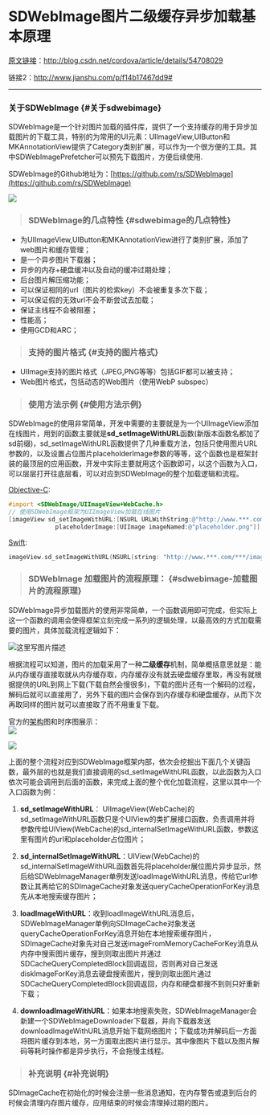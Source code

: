 # SDWebImage图片二级缓存异步加载基本原理

[原文链接](http://blog.csdn.net/cordova/article/details/54708029)：http://blog.csdn.net/cordova/article/details/54708029

链接2：http://www.jianshu.com/p/f14b17467dd9#

---

### 关于SDWebImage {#关于sdwebimage}

SDWebImage是一个针对图片加载的插件库，提供了一个支持缓存的用于异步加载图片的下载工具，特别的为常用的UI元素：UIImageView,UIButton和MKAnnotationView提供了Category类别扩展，可以作为一个很方便的工具。其中SDWebImagePrefetcher可以预先下载图片，方便后续使用.

SDWebImage的Github地址为：[https://github.com/rs/SDWebImage](https://github.com/rs/SDWebImage)

![](http://img.blog.csdn.net/20170124150746687?watermark/2/text/aHR0cDovL2Jsb2cuY3Nkbi5uZXQvY29yZG92YQ==/font/5a6L5L2T/fontsize/400/fill/I0JBQkFCMA==/dissolve/70/gravity/SouthEast)

> ### SDWebImage的几点特性 {#sdwebimage的几点特性}

* 为UIImageView,UIButton和MKAnnotationView进行了类别扩展，添加了web图片和缓存管理；
* 是一个异步图片下载器；
* 异步的内存+硬盘缓冲以及自动的缓冲过期处理；
* 后台图片解压缩功能；
* 可以保证相同的url（图片的检索key）不会被重复多次下载；
* 可以保证假的无效url不会不断尝试去加载；
* 保证主线程不会被阻塞；
* 性能高；
* 使用GCD和ARC；

> ### 支持的图片格式 {#支持的图片格式}

* UIImage支持的图片格式（JPEG,PNG等等）包括GIF都可以被支持；
* Web图片格式，包括动态的Web图片（使用WebP subspec）

> ### 使用方法示例 {#使用方法示例}

SDWebImage的使用非常简单，开发中需要的主要就是为一个UIImageView添加在线图片，用到的函数主要就是**sd\_setImageWithURL**函数\(新版本函数名都加了sd前缀\)，sd\_setImageWithURL函数提供了几种重载方法，包括只使用图片URL参数的，以及设置占位图片placeholderImage参数的等等，这个函数也是框架封装的最顶层的应用函数，开发中实际主要就用这个函数即可，以这个函数为入口，可以层层打开往底层看，可以对应到SDWebImage的整个加载逻辑和流程。

[Objective-C](http://lib.csdn.net/base/objective-c):

```objectivec
#import <SDWebImage/UIImageView+WebCache.h>
// 使用SDWebImage框架为UIImageView加载在线图片
[imageView sd_setImageWithURL:[NSURL URLWithString:@"http://www.***.com/***/image.jpg"]
             placeholderImage:[UIImage imageNamed:@"placeholder.png"]];
```

[Swift](http://lib.csdn.net/base/swift):

```swift
imageView.sd_setImageWithURL(NSURL(string: "http://www.***.com/***/image.jpg"), placeholderImage:UIImage(imageNamed:"placeholder.png"))
```

> ### SDWebImage 加载图片的流程原理： {#sdwebimage-加载图片的流程原理}

SDWebImage异步加载图片的使用非常简单，一个函数调用即可完成，但实际上这一个函数的调用会使得框架立刻完成一系列的逻辑处理，以最高效的方式加载需要的图片，具体加载流程逻辑如下：

![](http://img.blog.csdn.net/20161110152911554 "这里写图片描述")

根据流程可以知道，图片的加载采用了一种**二级缓存**机制，简单概括意思就是：能从内存缓存直接取就从内存缓存取，内存缓存没有就去硬盘缓存里取，再没有就根据提供的URL到网上下载\(下载自然会慢很多\)，下载的图片还有一个解码的过程，解码后就可以直接用了，另外下载的图片会保存到内存缓存和硬盘缓存，从而下次再取同样的图片就可以直接取了而不用重复下载。

官方的[架构](http://lib.csdn.net/base/architecture)图和时序图展示：  
![](https://github.com/rs/SDWebImage/raw/master/Docs/SDWebImageClassDiagram.png)

![](https://github.com/rs/SDWebImage/raw/master/Docs/SDWebImageSequenceDiagram.png)

上面的整个流程对应到SDWebImage框架内部，依次会挖掘出下面几个关键函数，最外层的也就是我们直接调用的sd\_setImageWithURL函数，以此函数为入口依次可能会调用到后面的函数，来完成上面的整个优化加载流程，这里以其中一个入口函数为例：

1. **sd\_setImageWithURL**： UIImageView\(WebCache\)的sd\_setImageWithURL函数只是个UIView的类扩展接口函数，负责调用并将参数传给UIView\(WebCache\)的sd\_internalSetImageWithURL函数，参数这里有图片的url和placeholder占位图片；

2. **sd\_internalSetImageWithURL**：UIView\(WebCache\)的sd\_internalSetImageWithURL函数首先将placeholder展位图片异步显示，然后给SDWebImageManager单例发送loadImageWithURL消息，传给它url参数让其再给它的SDImageCache对象发送queryCacheOperationForKey消息先从本地搜索缓存图片；

3. **loadImageWithURL**：收到loadImageWithURL消息后，SDWebImageManager单例向SDImageCache对象发送queryCacheOperationForKey消息开始在本地搜索缓存图片，SDImageCache对象先对自己发送imageFromMemoryCacheForKey消息从内存中搜索图片缓存，搜到则取出图片并通过SDCacheQueryCompletedBlock回调返回，否则再对自己发送diskImageForKey消息去硬盘搜索图片，搜到则取出图片通过SDCacheQueryCompletedBlock回调返回，内存和硬盘都搜不到则只好重新下载；

4. **downloadImageWithURL**：如果本地搜索失败，SDWebImageManager会新建一个SDWebImageDownloader下载器，并向下载器发送downloadImageWithURL消息开始下载网络图片；下载成功并解码后一方面将图片缓存到本地，另一方面取出图片进行显示。其中像图片下载以及图片解码等耗时操作都是异步执行，不会拖慢主线程。

> ### 补充说明 {#补充说明}

SDImageCache在初始化的时候会注册一些消息通知，在内存警告或退到后台的时候会清理内存图片缓存，应用结束的时候会清理掉过期的图片。


